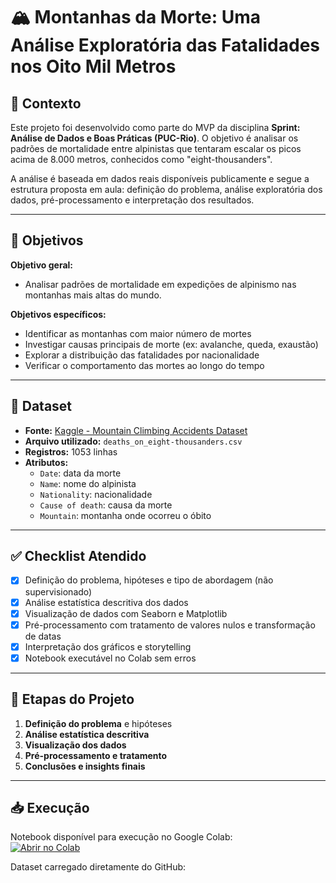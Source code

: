 # 🏔️ Montanhas da Morte: Uma Análise Exploratória das Fatalidades nos Oito Mil Metros

## 📌 Contexto
Este projeto foi desenvolvido como parte do MVP da disciplina **Sprint: Análise de Dados e Boas Práticas (PUC-Rio)**. O objetivo é analisar os padrões de mortalidade entre alpinistas que tentaram escalar os picos acima de 8.000 metros, conhecidos como "eight-thousanders".

A análise é baseada em dados reais disponíveis publicamente e segue a estrutura proposta em aula: definição do problema, análise exploratória dos dados, pré-processamento e interpretação dos resultados.

---

## 🎯 Objetivos

**Objetivo geral:**
- Analisar padrões de mortalidade em expedições de alpinismo nas montanhas mais altas do mundo.

**Objetivos específicos:**
- Identificar as montanhas com maior número de mortes
- Investigar causas principais de morte (ex: avalanche, queda, exaustão)
- Explorar a distribuição das fatalidades por nacionalidade
- Verificar o comportamento das mortes ao longo do tempo

---

## 🧩 Dataset

- **Fonte:** [Kaggle - Mountain Climbing Accidents Dataset](https://www.kaggle.com/datasets/asaniczka/mountain-climbing-accidents-dataset)
- **Arquivo utilizado:** `deaths_on_eight-thousanders.csv`
- **Registros:** 1053 linhas
- **Atributos:**
  - `Date`: data da morte
  - `Name`: nome do alpinista
  - `Nationality`: nacionalidade
  - `Cause of death`: causa da morte
  - `Mountain`: montanha onde ocorreu o óbito

---

## ✅ Checklist Atendido

- [x] Definição do problema, hipóteses e tipo de abordagem (não supervisionado)
- [x] Análise estatística descritiva dos dados
- [x] Visualização de dados com Seaborn e Matplotlib
- [x] Pré-processamento com tratamento de valores nulos e transformação de datas
- [x] Interpretação dos gráficos e storytelling
- [x] Notebook executável no Colab sem erros

---

## 🧠 Etapas do Projeto

1. **Definição do problema** e hipóteses
2. **Análise estatística descritiva**
3. **Visualização dos dados**
4. **Pré-processamento e tratamento**
5. **Conclusões e insights finais**

---

## 📥 Execução

Notebook disponível para execução no Google Colab:  
[![Abrir no Colab](https://colab.research.google.com/assets/colab-badge.svg)](https://colab.research.google.com/github/Belisario123/mountain-deaths/blob/main/MVP_Montanhas_Morte_Final.ipynb)

Dataset carregado diretamente do GitHub:
